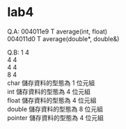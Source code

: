 # lab4
Q.A:
004011e9 T average(int, float)<br>
004011d0 T average(double*, double&)<br>

Q.B:
1       4<br>
4       4<br>
4       4<br>
8       4<br>
char	  儲存資料的型態為 1 位元組<br>
int	    儲存資料的型態為 4 位元組<br>
float	  儲存資料的型態為 4 位元組<br>
double	儲存資料的型態為 8 位元組<br>
pointer	儲存資料的型態為 4 位元組<br>
